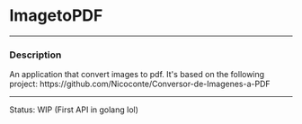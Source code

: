 <h1> ImagetoPDF </h1>

<hr>

<h3> Description </h3>

<p> An application that convert images to pdf. It's based on the following
project: <a>https://github.com/Nicoconte/Conversor-de-Imagenes-a-PDF</a> </p>

<hr>

<span>Status: WIP (First API in golang lol)</span>
